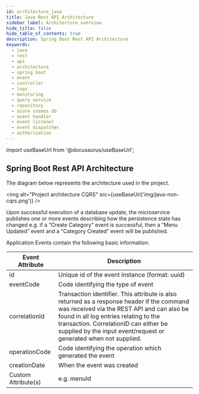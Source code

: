 ```yaml
---
id: architecture_java
title: Java Rest API Architecture
sidebar_label: Architecture overview
hide_title: false
hide_table_of_contents: true
description: Spring Boot Rest API Architecture
keywords:
  - java
  - rest 
  - api
  - architecture
  - spring boot
  - event
  - controller
  - logs
  - monitoring
  - query service
  - repository
  - azure cosmos db
  - event handler
  - event listener
  - event dispatcher
  - authorisation
---
```


import useBaseUrl from '@docusaurus/useBaseUrl';

## Spring Boot Rest API Architecture

The diagram below represents the architecture used in the project.

<img alt="Project architecture CQRS" src={useBaseUrl('img/java-non-cqrs.png')} />

Upon successful execution of a database update, the microservice publishes one or more events
describing how the persistence state has changed e.g. if a “Create Category” event is successful,
then a “Menu Updated” event and a “Category Created” event will be published.

Application Events contain the following basic information:

| Event Attribute | Description  |
| ------------- |-------------|
| id     | Unique id of the event instance (format: uuid) |
| eventCode    | Code identifying the type of event      |
| correlationId | Transaction identifier. This attribute is also returned as a response header if the command was received via the REST API and can also be found in all log entries relating to the transaction. CorrelationID can either be supplied by the input event/request or generated when not supplied.      |
| operationCode | Code identifying the operation which generated the event      |
| creationDate | When the event was created     |
| Custom Attribute(s) | e.g. menuId      |
